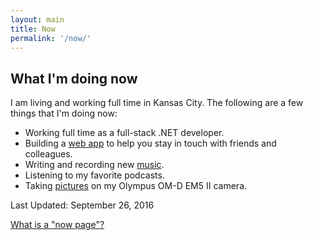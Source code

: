 ```yaml
---
layout: main
title: Now
permalink: '/now/'
---
```


## What I'm doing now

I am living and working full time in Kansas City. The following are a 
few things that I'm doing now:

- Working full time as a full-stack .NET developer.
- Building a [web app](http://personowl.azurewebsites.net/) to help you stay in touch with friends and colleagues.
- Writing and recording new [music](https://soundcloud.com/dejital).
- Listening to my favorite podcasts.
- Taking [pictures](https://www.flickr.com/photos/sergeyk/albums/72157673093774152) on my Olympus OM-D EM5 II camera.

Last Updated: September 26, 2016

[What is a "now page"?](http://nownownow.com/about)
